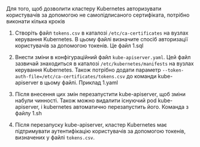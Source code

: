 Для того, щоб дозволити кластеру Kubernetes авторизувати користувачів за допомогою не самопідписаного сертифіката, потрібно виконати кілька кроків

1. Створіть файл `tokens.csv` в каталозі `/etc/ca-certificates` на вузлах керування Kubernetes. В цьому файлі визначите спосіб авторизації користувачів за допомогою токенів. Це файл 1.sql

2. Внести зміни в конфігураційний файл `kube-apiserver.yaml`. Цей файл зазвичай знаходиться в каталозі `/etc/kubernetes/manifests` на вузлах керування Kubernetes. Також потрібно додати параметр `--token-auth-file=/etc/ca-certificates/tokens.csv` до команди kube-apiserver в цьому файлі. Приклад 1.yaml

3. Після внесення цих змін перезапустити kube-apiserver, щоб зміни набули чинності. Також можно видалити  існуючий pod kube-apiserver, і kubernetes автоматично перезапустить його. Команда з файлу 1.sh

4. Після перезапуску kube-apiserver,  кластер Kubernetes має підтримувати аутентифікацію користувачів за допомогою токенів, визначених у файлі `tokens.csv`.